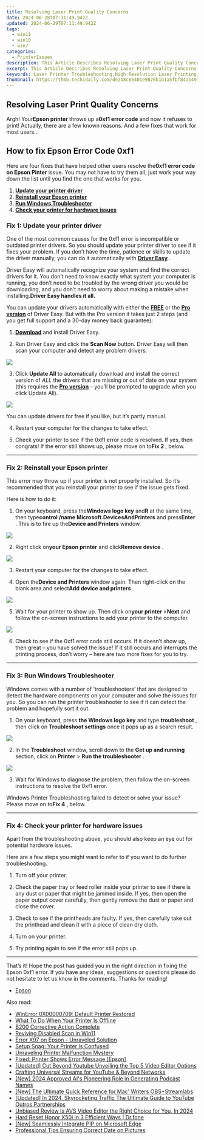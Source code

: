 ```yaml
---
title: Resolving Laser Print Quality Concerns
date: 2024-06-28T07:11:49.942Z
updated: 2024-06-29T07:11:49.942Z
tags:
  - win11
  - win10
  - win7
categories:
  - PrinterIssues
description: This Article Describes Resolving Laser Print Quality Concerns
excerpt: This Article Describes Resolving Laser Print Quality Concerns
keywords: Laser Printer Troubleshooting,High Resolution Laser Printing,Laser Printer Maintenance Tips,Improve Laser Print Quality,Laser Paper Compatibility Guide,Fix Smudging Issues with Laser Printer,Optimize Color Accuracy in Laser Printing
thumbnail: https://thmb.techidaily.com/de2b8c65401e9876b1b1a5fbf84a14916f9f22a18062d51200fd6852f871f665.jpg
---
```


## Resolving Laser Print Quality Concerns

 Argh! Your**Epson printer** throws up a**0xf1 error code** and now it refuses to print! Actually, there are a few known reasons. And a few fixes that work for most users…

## How to fix Epson Error Code 0xf1

 Here are four fixes that have helped other users resolve the**0xf1 error code** **on Epson Pinter** issue. You may not have to try them all; just work your way down the list until you find the one that works for you.

1. **[Update your printer driver](#F1)**
2. **[Reinstall your Epson printer](#F2)**
3. **[Run Windows Troubleshooter](#F3)**
4. **[Check your printer for hardware issues](#F4)**

### Fix 1: Update your printer driver

 One of the most common causes for the 0xf1 error is incompatible or outdated printer drivers. So you should update your printer driver to see if it fixes your problem. If you don’t have the time, patience or skills to update the driver manually, you can do it automatically with **[Driver Easy](https://tools.techidaily.com/drivereasy/download/)**  .

 Driver Easy will automatically recognize your system and find the correct drivers for it. You don’t need to know exactly what system your computer is running, you don’t need to be troubled by the wrong driver you would be downloading, and you don’t need to worry about making a mistake when installing.**Driver Easy handles it all.**

 You can update your drivers automatically with either the [**FREE**](https://tools.techidaily.com/drivereasy/download/) or the [**Pro version**](https://tools.techidaily.com/drivereasy/download/) of Driver Easy. But with the Pro version it takes just 2 steps (and you get full support and a 30-day money back guarantee):

 1) **[Download](https://tools.techidaily.com/drivereasy/download/)**  and install Driver Easy.

 2) Run Driver Easy and click the **Scan Now** button. Driver Easy will then scan your computer and detect any problem drivers.

![](https://images.drivereasy.com/wp-content/uploads/2019/11/image-123.png)

 3) Click **Update All** to automatically download and install the correct version of _ALL_ the drivers that are missing or out of date on your system (this requires the [**Pro version**](https://tools.techidaily.com/drivereasy/download/) – you’ll be prompted to upgrade when you click Update All).

![](https://images.drivereasy.com/wp-content/uploads/2019/11/image-124.png)

 You can update drivers for free if you like, but it’s partly manual.

4) Restart your computer for the changes to take effect.

5) Check your printer to see if the 0xf1 error code is resolved. If yes, then congrats! If the error still shows up, please move on to**Fix 2** , below.

---

### Fix 2: Reinstall your Epson printer

 This error may throw up if your printer is not properly installed. So it’s recommended that you reinstall your printer to see if the issue gets fixed.

Here is how to do it:

 1) On your keyboard, press the**Windows logo key** and**R** at the same time, then type**control /name Microsoft.DevicesAndPrinters** and press**Enter** . This is to fire up the**Device and Printers** window.

![](https://images.drivereasy.com/wp-content/uploads/2019/12/image-43.png)

 2) Right click on**your Epson printer** and click**Remove device** .

![](https://images.drivereasy.com/wp-content/uploads/2019/12/image-44.png)

3) Restart your computer for the changes to take effect.

4) Open the**Device and Printers** window again. Then right-click on the blank area and select**Add device and printers** .

![](https://images.drivereasy.com/wp-content/uploads/2019/12/image-45.png)

 5) Wait for your printer to show up. Then click on**your printer** \>**Next** and follow the on-screen instructions to add your printer to the computer.

![](https://images.drivereasy.com/wp-content/uploads/2019/12/image-47.png)

 6) Check to see if the 0xf1 error code still occurs. If it doesn’t show up, then great – you have solved the issue! If it still occurs and interrupts the printing process, don’t worry – here are two more fixes for you to try.

---

### Fix 3: Run Windows Troubleshooter

 Windows comes with a number of ‘troubleshooters’ that are designed to detect the hardware components on your computer and solve the issues for you. So you can run the printer troubleshooter to see if it can detect the problem and hopefully sort it out.

 1) On your keyboard, press **the Windows logo key** and type **troubleshoot** , then click on **Troubleshoot settings**  once it pops up as a search result.

![](https://images.drivereasy.com/wp-content/uploads/2019/12/image-41.png)

 2) In the **Troubleshoot**  window, scroll down to the **Get up and running**  section, click on **Printer** \> **Run the troubleshooter** .

![](https://images.drivereasy.com/wp-content/uploads/2019/12/image-42.png)

 3) Wait for Windows to diagnose the problem, then follow the on-screen instructions to resolve the 0xf1 error.

 Windows Printer Troubleshooting failed to detect or solve your issue? Please move on to**Fix 4** , below.

---

### Fix 4: Check your printer for hardware issues

 Apart from the troubleshooting above, you should also keep an eye out for potential hardware issues.

 Here are a few steps you might want to refer to if you want to do further troubleshooting.

1) Turn off your printer.

2) Check the paper tray or feed roller inside your printer to see if there is any dust or paper that might be jammed inside. If yes, then open the paper output cover carefully, then gently remove the dust or paper and close the cover.

3) Check to see if the printheads are faulty. If yes, then carefully take out the printhead and clean it with a piece of clean dry cloth.

4) Turn on your printer.

5) Try printing again to see if the error still pops up.

---

 That’s it! Hope the post has guided you in the right direction in fixing the Epson 0xf1 error. If you have any ideas, suggestions or questions please do not hesitate to let us know in the comments. Thanks for reading!

* [Epson](https://tools.techidaily.com/drivereasy/download/)

<ins class="adsbygoogle"
     style="display:block"
     data-ad-format="autorelaxed"
     data-ad-client="ca-pub-7571918770474297"
     data-ad-slot="1223367746"></ins>



<ins class="adsbygoogle"
     style="display:block"
     data-ad-client="ca-pub-7571918770474297"
     data-ad-slot="8358498916"
     data-ad-format="auto"
     data-full-width-responsive="true"></ins>

<span class="atpl-alsoreadstyle">Also read:</span>
<div><ul>
<li><a href="https://printer-issues.techidaily.com/winerror-0x00000709-default-printer-restored/"><u>WinError 0X00000709: Default Printer Restored</u></a></li>
<li><a href="https://printer-issues.techidaily.com/what-to-do-when-your-printer-is-offline/"><u>What To Do When Your Printer Is Offline</u></a></li>
<li><a href="https://printer-issues.techidaily.com/b200-corrective-action-complete/"><u>B200 Corrective Action Complete</u></a></li>
<li><a href="https://printer-issues.techidaily.com/reviving-disabled-scan-in-win11/"><u>Reviving Disabled Scan in Win11</u></a></li>
<li><a href="https://printer-issues.techidaily.com/error-x97-on-epson-unraveled-solution/"><u>Error X97 on Epson - Unraveled Solution</u></a></li>
<li><a href="https://printer-issues.techidaily.com/setup-snag-your-printer-is-confused/"><u>Setup Snag: Your Printer Is Confused</u></a></li>
<li><a href="https://printer-issues.techidaily.com/unraveling-printer-malfunction-mystery/"><u>Unraveling Printer Malfunction Mystery</u></a></li>
<li><a href="https://printer-issues.techidaily.com/fixed-printer-shows-error-message-epson/"><u>Fixed: Printer Shows Error Message [Epson]</u></a></li>
<li><a href="https://youtube-videos.techidaily.com/updated-cut-beyond-youtube-unveiling-the-top-5-video-editor-options/"><u>[Updated] Cut Beyond Youtube  Unveiling the Top 5 Video Editor Options</u></a></li>
<li><a href="https://youtube-zero.techidaily.com/ing-universal-streams-for-youtube-and-beyond-networks/"><u>Crafting Universal Streams for YouTube & Beyond Networks</u></a></li>
<li><a href="https://fox-access.techidaily.com/new-2024-approved-ais-pioneering-role-in-generating-podcast-names/"><u>[New] 2024 Approved  AI's Pioneering Role in Generating Podcast Names</u></a></li>
<li><a href="https://some-guidance.techidaily.com/new-the-ultimate-quick-reference-for-mac-writers-obsplusstreamlabs/"><u>[New] The Ultimate Quick Reference for Mac' Writers  OBS+Streamlabs</u></a></li>
<li><a href="https://youtube-zero.techidaily.com/ed-in-2024-skyrocketing-traffic-the-ultimate-guide-to-youtube-outros-partnerships/"><u>[Updated] In 2024, Skyrocketing Traffic  The Ultimate Guide to YouTube Outros Partnerships</u></a></li>
<li><a href="https://ai-video-apps.techidaily.com/unbiased-review-is-avs-video-editor-the-right-choice-for-you-in-2024/"><u>Unbiased Review Is AVS Video Editor the Right Choice for You, In 2024</u></a></li>
<li><a href="https://techidaily.com/hard-reset-honor-x50i-in-3-efficient-ways-drfone-by-drfone-reset-android-reset-android/"><u>Hard Reset Honor X50i in 3 Efficient Ways | Dr.fone</u></a></li>
<li><a href="https://extra-skills.techidaily.com/new-seamlessly-integrate-pip-on-microsoft-edge/"><u>[New] Seamlessly Integrate PIP on Microsoft Edge</u></a></li>
<li><a href="https://extra-lessons.techidaily.com/professional-tips-ensuring-correct-date-on-pictures/"><u>Professional Tips  Ensuring Correct Date on Pictures</u></a></li>
</ul></div>
